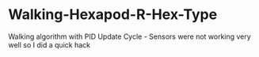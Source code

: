 Walking-Hexapod-R-Hex-Type
==========================

Walking algorithm with PID Update Cycle - Sensors were not working very well so I did a quick hack
